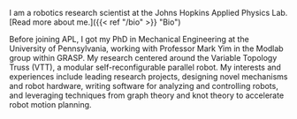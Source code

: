 I am a robotics research scientist at the Johns Hopkins Applied Physics Lab.
[Read more about me.]({{< ref "/bio" >}} "Bio")

Before joining APL, I got my PhD in Mechanical Engineering at the University of Pennsylvania, working with Professor Mark Yim in the Modlab group within GRASP.
My research centered around the Variable Topology Truss (VTT), a modular self-reconfigurable parallel robot.
My interests and experiences include leading research projects, designing novel mechanisms and robot hardware, writing software for analyzing and controlling robots, and leveraging techniques from graph theory and knot theory to accelerate robot motion planning.